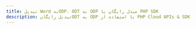 ---title: تبدیل Word بهODP، ODT به ODP مبدل رایگان یا PHP SDKdescription: تبدیل رایگانODT به ODP با استفاده از PHP Cloud APIs & SDK. همچنین اسناد Microsoft Word و OpenOffice را در Cloud ایجاد، ویرایش و رندر کنید.---